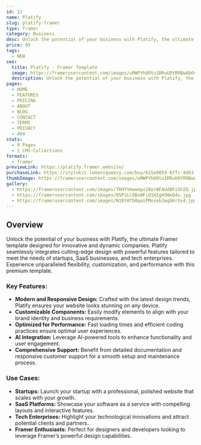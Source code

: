 ```yaml
---
id: 11
name: Platify
slug: platify-framer
type: framer
category: Business
desc: Unlock the potential of your business with Platify, the ultimate Framer template designed for innovative and dynamic companies.
price: 69
tags:
  - NEW
seo:
  title: Platify - Framer Template
  image: https://framerusercontent.com/images/uMWPYh8Otu1RRuUOYRRBwAbOvH8.jpg?scale-down-to=2048
  description: Unlock the potential of your business with Platify, the ultimate Framer template designed for innovative and dynamic companies.
pages:
  - HOME
  - FEATURES
  - PRICING
  - ABOUT
  - BLOG
  - CONTACT
  - TERMS
  - PRIVACY
  - 404
stats:
  - 9 Pages
  - 1 CMS-Collections
formats:
  - framer
previewLink: https://platify.framer.website/
purchaseLink: https://stylokit.lemonsqueezy.com/buy/615e0859-87fc-4d63-9380-fad4a6c3a428
thumbImage: https://framerusercontent.com/images/uMWPYh8Otu1RRuUOYRRBwAbOvH8.jpg?scale-down-to=2048
gallery:
  - https://framerusercontent.com/images/TRHYVmwwepz28orWFAUdBFsShIQ.jpg?scale-down-to=2048
  - https://framerusercontent.com/images/0SP1LCOBxWFjO1HIgH5WeQ4s.jpg
  - https://framerusercontent.com/images/N18YATb0qaiPMoseb3wgbKrSv4.jpg
---
```


## Overview

Unlock the potential of your business with Platify, the ultimate Framer template designed for innovative and dynamic companies. Platify seamlessly integrates cutting-edge design with powerful features tailored to meet the needs of startups, SaaS businesses, and tech enterprises. Experience unparalleled flexibility, customization, and performance with this premium template.

### Key Features:

- **Modern and Responsive Design:** Crafted with the latest design trends, Platify ensures your website looks stunning on any device.
- **Customizable Components:** Easily modify elements to align with your brand identity and business requirements.
- **Optimized for Performance:** Fast loading times and efficient coding practices ensure optimal user experiences.
- **AI Integration:** Leverage AI-powered tools to enhance functionality and user engagement.
- **Comprehensive Support:** Benefit from detailed documentation and responsive customer support for a smooth setup and maintenance process.

### Use Cases:

- **Startups:** Launch your startup with a professional, polished website that scales with your growth.
- **SaaS Platforms:** Showcase your software as a service with compelling layouts and interactive features.
- **Tech Enterprises:** Highlight your technological innovations and attract potential clients and partners.
- **Framer Enthusiasts:** Perfect for designers and developers looking to leverage Framer’s powerful design capabilities.
